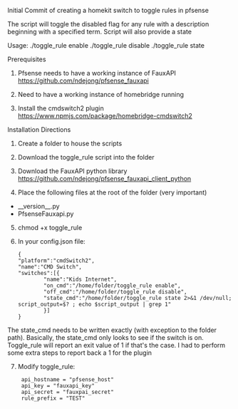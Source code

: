 Initial Commit of creating a homekit switch to toggle rules in pfsense

The script will toggle the disabled flag for any rule with a description beginning with a specified term.  Script will also provide a state

Usage:
./toggle_rule enable
./toggle_rule disable
./toggle_rule state

Prerequisites
1.  Pfsense needs to have a working instance of FauxAPI
https://github.com/ndejong/pfsense_fauxapi
 
2.  Need to have a working instance of homebridge running

3.  Install the cmdswitch2 plugin
https://www.npmjs.com/package/homebridge-cmdswitch2



Installation Directions
1.  Create a folder to house the scripts

2.  Download the toggle_rule script into the folder

3.  Download the FauxAPI python library
https://github.com/ndejong/pfsense_fauxapi_client_python

4.  Place the following files at the root of the folder (very important)
 -  \_\_version__.py
 - PfsenseFauxapi.py

5.  chmod +x toggle_rule

6.  In your config.json file:

        {
        "platform":"cmdSwitch2",
        "name":"CMD Switch",
        "switches":[{
                "name":"Kids Internet",
                "on_cmd":"/home/folder/toggle_rule enable",
                "off_cmd":"/home/folder/toggle_rule disable",
                "state_cmd":"/home/folder/toggle_rule state 2>&1 /dev/null; script_output=$? ; echo $script_output | grep 1"
                }]
        }

The state_cmd needs to be written exactly (with exception to the folder path).  Basically, the state_cmd only looks to see if the switch is on.  Toggle_rule will report an exit value of 1 if that's the case.  I had to perform some extra steps to report back a 1 for the plugin

7. Modify toggle_rule:

        api_hostname = "pfsense_host"
        api_key = "fauxapi_key"
        api_secret = "fauxpai_secret"
        rule_prefix = "TEST"




